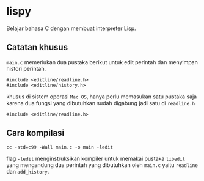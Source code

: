 # lispy
Belajar bahasa C dengan membuat interpreter Lisp.

## Catatan khusus
`main.c` memerlukan dua pustaka berikut untuk edit perintah dan menyimpan histori perintah.

```
#include <editline/readline.h>
#include <editline/history.h>
```

khusus di sistem operasi `Mac OS`, hanya perlu memasukan satu pustaka saja karena dua fungsi yang dibutuhkan sudah digabung jadi satu di `readline.h`

```
#include <editline/readline.h>
```
## Cara kompilasi
```
cc -std=c99 -Wall main.c -o main -ledit
```
flag `-ledit` menginstruksikan kompiler untuk memakai pustaka `libedit` yang mengandung dua perintah yang dibutuhkan oleh `main.c` yaitu `readline` dan `add_history`.
